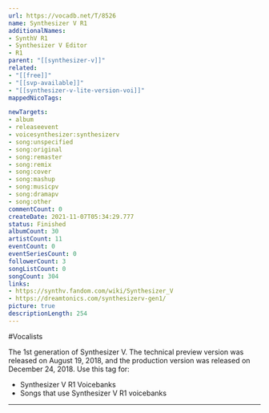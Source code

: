 ```yaml
---
url: https://vocadb.net/T/8526
name: Synthesizer V R1
additionalNames: 
- SynthV R1
- Synthesizer V Editor
- R1
parent: "[[synthesizer-v]]"
related:
- "[[free]]"
- "[[svp-available]]"
- "[[synthesizer-v-lite-version-voi]]"
mappedNicoTags:

newTargets:
- album
- releaseevent
- voicesynthesizer:synthesizerv
- song:unspecified
- song:original
- song:remaster
- song:remix
- song:cover
- song:mashup
- song:musicpv
- song:dramapv
- song:other
commentCount: 0
createDate: 2021-11-07T05:34:29.777
status: Finished
albumCount: 30
artistCount: 11
eventCount: 0
eventSeriesCount: 0
followerCount: 3
songListCount: 0
songCount: 304
links: 
- https://synthv.fandom.com/wiki/Synthesizer_V
- https://dreamtonics.com/synthesizerv-gen1/
picture: true
descriptionLength: 254
---
```


#Vocalists

The 1st generation of Synthesizer V. The technical preview version was released on August 19, 2018, and the production version was released on December 24, 2018.
Use this tag for:
- Synthesizer V R1 Voicebanks
- Songs that use Synthesizer V R1 voicebanks

---

